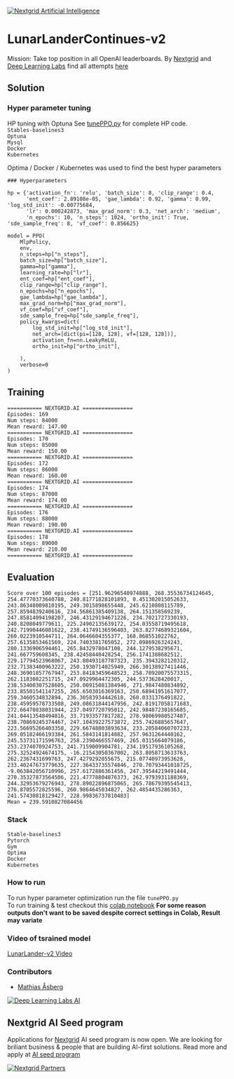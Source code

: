 [![Nextgrid Artificial Intelligence](https://storage.googleapis.com/nextgrid_github_repo_visuals/Github%20Graphics%20/big-banner.jpg)](https://nextgrid.ai)

# LunarLanderContinues-v2

Mission: Take top position in all OpenAI leaderboards. By [Nextgrid](https://nextgrid.ai) and [Deep Learning Labs](https://nextgrid.ai/deep-learning-labs/) find all attempts [here](https://github.com/nextgrid/deep-learning-labs-openAI)

## Solution


### Hyper parameter tuning
HP tuning with Optuna
See [tunePPO.py](tunePPO.py) for complete HP code.   
`Stables-baselines3`   
`Optuna`  
`Mysql`  
`Docker`  
`Kubernetes` 

Optima / Docker / Kubernetes was used to find the best hyper parameters


```
### Hyperparameters 

hp = {'activation_fn': 'relu', 'batch_size': 8, 'clip_range': 0.4, 
      'ent_coef': 2.89108e-05, 'gae_lambda': 0.92, 'gamma': 0.99, 'log_std_init': -0.00775684,
      'lr': 0.000242873, 'max_grad_norm': 0.3, 'net_arch': 'medium',
      'n_epochs': 10, 'n_steps': 1024, 'ortho_init': True, 'sde_sample_freq': 8, 'vf_coef': 0.856625}

model = PPO(
    MlpPolicy,
    env,
    n_steps=hp["n_steps"],
    batch_size=hp["batch_size"],
    gamma=hp["gamma"],
    learning_rate=hp["lr"],
    ent_coef=hp["ent_coef"],
    clip_range=hp["clip_range"],
    n_epochs=hp["n_epochs"],
    gae_lambda=hp["gae_lambda"],
    max_grad_norm=hp["max_grad_norm"],
    vf_coef=hp["vf_coef"],
    sde_sample_freq=hp["sde_sample_freq"],
    policy_kwargs=dict(
        log_std_init=hp["log_std_init"],
        net_arch=[dict(pi=[128, 128], vf=[128, 128])],
        activation_fn=nn.LeakyReLU,
        ortho_init=hp["ortho_init"],

    ),
    verbose=0
)
```

## Training
```
=========== NEXTGRID.AI ================
Episodes: 169
Num steps: 84000
Mean reward: 147.00 
=========== NEXTGRID.AI ================
Episodes: 170
Num steps: 85000
Mean reward: 150.00 
=========== NEXTGRID.AI ================
Episodes: 172
Num steps: 86000
Mean reward: 160.00 
=========== NEXTGRID.AI ================
Episodes: 174
Num steps: 87000
Mean reward: 174.00 
=========== NEXTGRID.AI ================
Episodes: 176
Num steps: 88000
Mean reward: 190.00 
=========== NEXTGRID.AI ================
Episodes: 178
Num steps: 89000
Mean reward: 210.00 
=========== NEXTGRID.AI ================
```
## Evaluation
```buildoutcfg
Score over 100 episodes = [251.96296540974888, 268.35536734124645, 254.47770373640788, 240.81771828101893, 0.451302015052633, 243.86348009810195, 249.3015898655448, 245.6210808115789, 257.8594839240616, 234.56861385409138, 264.151358569239, 247.85814094198207, 246.43129194671226, 234.7021727330193, 240.8208049779611, 225.24902135639172, 254.03558719495618, 242.71990446081622, 238.41749136596403, 263.82774689321604, 260.0223910544711, 264.0646604355377, 168.868551022762, 257.6135853461569, 224.7403381765052, 272.0986926324243, 280.1336906594461, 265.8432978047108, 244.1279538295671, 241.667759608345, 238.42458440428254, 256.1741388682512, 229.17794523968067, 243.80493187787323, 235.3943282120312, 232.71383400963222, 250.1930714025949, 266.30138927411446, 248.36901857767947, 253.84183459648523, 258.70920075573315, 262.1183082251715, 247.0929964472305, 244.5373628420017, 238.53400307528605, 250.00915081384946, 271.9847480834892, 233.85501541147255, 265.6503016369163, 250.68941951617077, 259.3460534832894, 236.30583934442618, 260.0331376491822, 238.45959578733508, 249.08631844147956, 242.81917058171683, 272.66470838031944, 237.0497720795012, 242.98487230165685, 241.04413548494816, 33.71933577817282, 278.98069980527487, 238.70869245374467, 247.10439227573872, 255.7426885657647, 223.56695266403358, 229.66748803893634, 233.20584060707233, 269.05182466193384, 261.5843141814882, 257.9631264440162, 245.53731171596763, 258.2390466557469, 265.0315664079186, 253.2374070924753, 241.7159009904781, 234.19517936105268, 275.32524924674175, -16.21543050367002, 263.8058713633763, 262.2367431699763, 247.4279292055675, 215.07740973953628, 233.40247673779635, 227.36433735574846, 270.70793441018725, -9.063842056710996, 257.6172886361456, 247.39544219491444, 270.35327873564506, 221.47778804876373, 262.9793931188369, 244.32953679276943, 278.89022896875065, 265.78679395545413, 276.8705572825596, 260.9864645034827, 262.4854435286363, 241.57430818129427, 228.99836737810483]
Mean = 239.5910827084456
```

### Stack

```
Stable-baselines3
Pytorch
Gym
Optima
Docker
Kubernetes
```

### How to run

To run hyper parameter optimization run the file `tunePPO.py`  
To run training & test checkout this [colab notebook](https://colab.research.google.com/drive/1PN_wl8hcFLTMuD1AXi886eCKjy2lPado?usp=sharing)
**For some reason outputs don't want to be saved despite correct settings in Colab, Result may variate**

### Video of tsrained model

[LunarLander-v2 Video](https://youtu.be/yhj-t5V9TkY)


### Contributors
- [Mathias Åsberg]() 

[![Deep Learning Labs AI ](https://storage.googleapis.com/nextgrid_github_repo_visuals/Github%20Graphics%20/small-banner.jpg)](https://nextgrid.ai/dll)

## Nextgrid AI Seed program

Applications for [Nextgrid](https://nextgrid.ai) AI seed program is now open. We are looking for briliant business & people that are building AI-first solutions. Read more and apply at [AI seed program](https://nextgrid.ai/seed/)

[![Nextgrid Partners](https://storage.googleapis.com/nextgrid_github_repo_visuals/Github%20Graphics%20/partner-banner.jpg)](https://nextgrid.ai/partners/)
